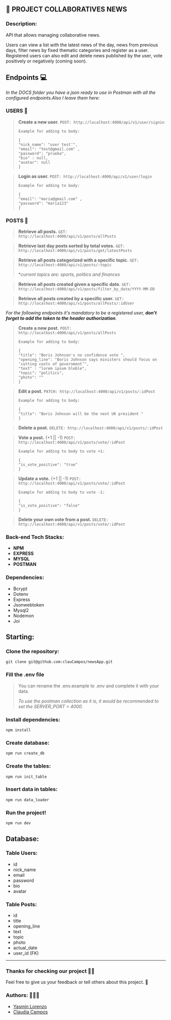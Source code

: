 ## 📝 PROJECT COLLABORATIVES NEWS

### Description: 

API that allows managing collaborative news.

Users can view a list with the latest news of the day, news from previous days, filter news by 
fixed thematic categories and register as a user.
Registered users can also edit and delete news published by the user, vote positively or negatively (coming soon).

## Endpoints 💻

_In the DOCS folder you have a json ready to use in Postman with all the configured endpoints.Also I leave them here:_

### USERS 👤

>__Create a new user.__
`POST: http://localhost:4000/api/v1/user/signin`
>```
>Example for adding to body:
>
>{
>"nick_name": "user test'",
>"email": "test@gmail.com" ,
>"password": "prueba",
>"bio" : null,
>"avatar": null
>}

>
>__Login as user.__ 
`POST: http://localhost:4000/api/v1/user/login`
> ```
> Example for adding to body:
>
> {
> "email": "maria@gmail.com" ,
> "password": "maria123"
> }

### POSTS 💬

>__Retrieve all posts.__
`GET: http://localhost:4000/api/v1/posts/allPosts`


>__Retrieve last day posts sorted by total votes.__
`GET: http://localhost:4000/api/v1/posts/get/latestPosts`

>__Retrieve all posts categorized with a specific topic.__
`GET: http://localhost:4000/api/v1/posts/:topic`
>
> **current topics are: sports, politics and finances*

>__Retrieve all posts created given a specific date.__
`GET: http://localhost:4000/api/v1/posts/filter_by_date/YYYY-MM-DD`

>__Retrieve all posts created by a specific user.__
`GET: http://localhost:4000/api/v1/posts/allPosts/:idUser`

_For the following endpoints it's mandatory to be a registered user, **don't forget to add the token to the header authorization**._

>__Create a new post.__
`POST: http://localhost:4000/api/v1/posts/allPosts`
>```
>Example for adding to body:
>
>{
>"title": "Boris Johnson's no confidence vote ",
>"opening_line": "Boris Johnson says ministers should focus on ‘cutting costs of government’",
>"text" : "lorem ipsum bleble",
>"topic": "politics",
>"photo": ""
>}

>__Edit a post.__ `PATCH: http://localhost:4000/api/v1/posts/:idPost`
>```
>Example for adding to body:
>
>{
>"title": "Boris Johnson will be the next UK president "
> }

>__Delete a post.__
`DELETE: http://localhost:4000/api/v1/posts/:idPost`

>__Vote a post.__ (+1 || -1)
`POST: http://localhost:4000/api/v1/posts/vote/:idPost`
>```
>Example for adding to body to vote +1:
>
>{
>"is_vote_positive": "true"
>}

>__Update a vote.__ (+1 || -1)
`POST: http://localhost:4000/api/v1/posts/vote/:idPost`
>```
>Example for adding to body to vote -1:
>
>{
>"is_vote_positive": "false"
>}

>__Delete your own vote from a post.__
`DELETE: http://localhost:4000/api/v1/posts/vote/:idPost`

### Back-end Tech Stacks:

- **NPM**
- **EXPRESS**
- **MYSQL**
- **POSTMAN**

### Dependencies:

- Bcrypt 
- Dotenv 
- Express
- Jsonwebtoken
- Mysql2
- Nodemon
- Joi

## Starting:

### Clone the repository:

`git clone git@github.com:clauCampos/newsApp.git`

### Fill the .env file 

> You can rename the .env.example to .env and complete it with your data. 
>
>_To use the postman collection as it is, it would be recommended 
> to set the SERVER_PORT = 4000._

### Install dependencies:

```
npm install
```


### Create database: 

```
npm run create_db
```
### Create the tables:

```
npm run init_table
```

### Insert data in tables:

```
npm run data_loader
```

### Run the project!

```
npm run dev
```

## Database:

### Table Users:
- id
- nick_name
- email
- password
- bio
- avatar

### Table Posts: ###
- id
- title
- opening_line
- text
- topic
- photo
- actual_date
- user_id (FK)

---

### Thanks for checking our project 🙏🏼

Feel free to give us your feedback or tell others about this project. 📢 

### Authors: 👩🏽‍💻

- [Yasmín Lorenzo](https://github.com/yassscoder)
- [Claudia Campos](https://github.com/clauCampos)

